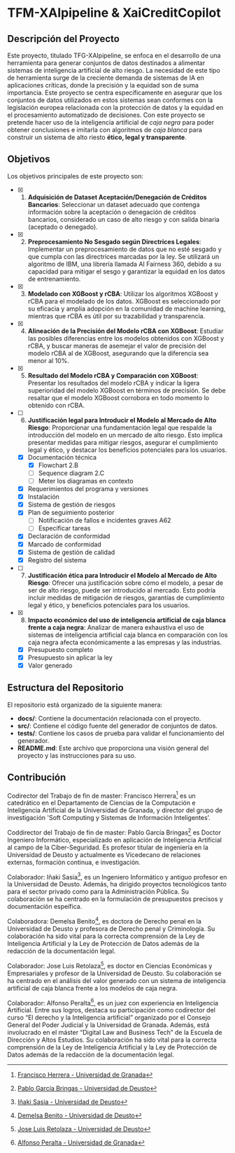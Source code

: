 # TFM-XAIpipeline & XaiCreditCopilot

## Descripción del Proyecto

Este proyecto, titulado TFG-XAIpipeline, se enfoca en el desarrollo de una herramienta para generar conjuntos de datos destinados a alimentar sistemas de inteligencia artificial de alto riesgo. La necesidad de este tipo de herramienta surge de la creciente demanda de sistemas de IA en aplicaciones críticas, donde la precisión y la equidad son de suma importancia. Este proyecto se centra específicamente en asegurar que los conjuntos de datos utilizados en estos sistemas sean conformes con la legislación europea relacionada con la protección de datos y la equidad en el procesamiento automatizado de decisiones. Con este proyecto se pretende hacer uso de la inteligencia artificial de _caja negra_ para poder obtener conclusiones e imitarla con algoritmos de _caja blanca_ para construir un sistema de alto riesto **ético, legal y transparente**.

## Objetivos

Los objetivos principales de este proyecto son:

- [x] 1. **Adquisición de Dataset Aceptación/Denegación de Créditos Bancarios**: Seleccionar un dataset adecuado que contenga información sobre la aceptación o denegación de créditos bancarios, considerado un caso de alto riesgo y con salida binaria (aceptado o denegado).

- [x] 2. **Preprocesamiento No Sesgado según Directrices Legales**: Implementar un preprocesamiento de datos que no esté sesgado y que cumpla con las directrices marcadas por la ley. Se utilizará un algoritmo de IBM, una librería llamada AI Fairness 360, debido a su capacidad para mitigar el sesgo y garantizar la equidad en los datos de entrenamiento.

- [x] 3. **Modelado con XGBoost y rCBA**: Utilizar los algoritmos XGBoost y rCBA para el modelado de los datos. XGBoost es seleccionado por su eficacia y amplia adopción en la comunidad de machine learning, mientras que rCBA es útil por su trazabilidad y transparencia.

- [x] 4. **Alineación de la Precisión del Modelo rCBA con XGBoost**: Estudiar las posibles diferencias entre los modelos obtenidos con XGBoost y rCBA, y buscar maneras de asemejar el valor de precisión del modelo rCBA al de XGBoost, asegurando que la diferencia sea menor al 10%.

- [x] 5. **Resultado del Modelo rCBA y Comparación con XGBoost**: Presentar los resultados del modelo rCBA y indicar la ligera superioridad del modelo XGBoost en términos de precisión. Se debe resaltar que el modelo XGBoost corrobora en todo momento lo obtenido con rCBA.

- [ ] 6. **Justificación legal para Introducir el Modelo al Mercado de Alto Riesgo**: Proporcionar una fundamentación legal que respalde la introducción del modelo en un mercado de alto riesgo. Esto implica presentar medidas para mitigar riesgos, asegurar el cumplimiento legal y ético, y destacar los beneficios potenciales para los usuarios.

  - [x] Documentación técnica
    - [X] Flowchart 2.B
    - [ ] Sequence diagram 2.C
    - [ ] Meter los diagramas en contexto
  - [x] Requerimientos del programa y versiones
  - [x] Instalación
  - [x] Sistema de gestión de riesgos
  - [x] Plan de seguimiento posterior
    - [ ] Notificación de fallos e incidentes graves A62
    - [ ] Especificar tareas
  - [x] Declaración de conformidad
  - [x] Marcado de conformidad
  - [x] Sistema de gestión de calidad
  - [x] Registro del sistema

- [ ] 7. **Justificación ética para Introducir el Modelo al Mercado de Alto Riesgo**: Ofrecer una justificación sobre cómo el modelo, a pesar de ser de alto riesgo, puede ser introducido al mercado. Esto podría incluir medidas de mitigación de riesgos, garantías de cumplimiento legal y ético, y beneficios potenciales para los usuarios.

- [x] 8. **Impacto económico del uso de inteligencia artificial de caja blanca frente a caja negra**: Analizar de manera exhaustiva el uso de sistemas de inteligencia artificial caja blanca en comparación con los caja negra afecta económicamente a las empresas y las industrias.
  - [x] Presupuesto completo
  - [x] Presupuesto sin aplicar la ley
  - [x] Valor generado

## Estructura del Repositorio

El repositorio está organizado de la siguiente manera:

- **docs/**: Contiene la documentación relacionada con el proyecto.
- **src/**: Contiene el código fuente del generador de conjuntos de datos.
- **tests/**: Contiene los casos de prueba para validar el funcionamiento del generador.
- **README.md**: Este archivo que proporciona una visión general del proyecto y las instrucciones para su uso.

## Contribución

Codirector del Trabajo de fin de master: Francisco Herrera[^1] es un catedrático en el Departamento de Ciencias de la Computación e Inteligencia Artificial de la Universidad de Granada, y director del grupo de investigación 'Soft Computing y Sistemas de Información Inteligentes’.

Coddirector del Trabajo de fin de master: Pablo García Bringas[^2] es Doctor Ingeniero Informático, especializado en aplicación de Inteligencia Artificial al campo de la Ciber-Seguridad. Es profesor titular de ingeniería en la Universidad de Deusto y actualmente es Vicedecano de relaciones externas, formación continua, e investigación.

Colaborador: Iñaki Sasia[^3], es un Ingeniero Informático y antiguo profesor en la Universidad de Deusto. Además, ha dirigido proyectos tecnológicos tanto para el sector privado como para la Administración Pública. Su colaboración se ha centrado en la formulación de presupuestos precisos y documentación espeífica. 

Colaboradora: Demelsa Benito[^4], es doctora de Derecho penal en la Universidad de Deusto y profesora de Derecho penal y Criminología. Su colaboración ha sido vital para la correcta comprensión de la Ley de Inteligencia Artificial y la Ley de Protección de Datos además de la redacción de la documentación legal.

Colaborador: Jose Luis Retolaza[^5], es doctor en Ciencias Económicas y Empresariales y profesor de la Universidad de Deusto. Su colaboración se ha centrado en el análisis del valor generado con un sistema de inteligencia artificial de caja blanca frente a los modelos de caja negra.

Colaborador: Alfonso Peralta[^6], es un juez con experiencia en Inteligencia Artificial. Entre sus logros, destaca su participación como codirector del curso “El derecho y la Inteligencia artificial” organizado por el Consejo General del Poder Judicial y la Universidad de Granada. Además, está involucrado en el máster “Digital Law and Business Tech” de la Escuela de Dirección y Altos Estudios. Su colaboración ha sido vital para la correcta comprensión de la Ley de Inteligencia Artificial y la Ley de Protección de Datos además de la redacción de la documentación legal.

[^1]: [Francisco Herrera - Universidad de Granada](https://www.ugr.es/personal/francisco-herrera-triguero)
[^2]: [Pablo García Bringas - Universidad de Deusto](https://deustotech.deusto.es/member/garcia-bringas-pablo/)
[^3]: [Iñaki Sasia - Universidad de Deusto](https://www.linkedin.com/in/i%C3%B1aki-sasia-olaz%C3%A1bal-3b3b3b3b/)
[^4]: [Demelsa Benito - Universidad de Deusto](https://www.deusto.es/es/inicio/somos-deusto/equipo/investigadores/1657/investigador)
[^5]: [Jose Luis Retolaza - Universidad de Deusto](https://www.deusto.es/es/inicio/somos-deusto/equipo/investigadores/57912/investigador)
[^6]: [Alfonso Peralta - Universidad de Granada](https://www.linkedin.com/in/a-peralta/?originalSubdomain=es)
